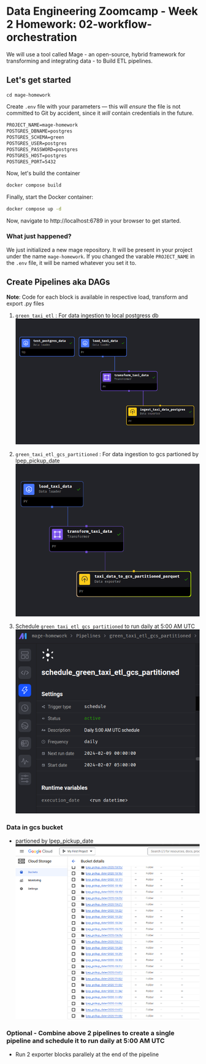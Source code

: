 
# Data Engineering Zoomcamp - Week 2 Homework: 02-workflow-orchestration

We will use a tool called Mage - an open-source, hybrid framework for transforming and integrating data - to Build ETL pipelines.

## Let's get started
```
cd mage-homework
```
Create `.env` file with your parameters — this will _ensure_ the file is not committed to Git by accident, since it _will_ contain credentials in the future.
```
PROJECT_NAME=mage-homework
POSTGRES_DBNAME=postgres
POSTGRES_SCHEMA=green
POSTGRES_USER=postgres
POSTGRES_PASSWORD=postgres
POSTGRES_HOST=postgres
POSTGRES_PORT=5432
```

Now, let's build the container

```bash
docker compose build
```

Finally, start the Docker container:

```bash
docker compose up -d
```

Now, navigate to http://localhost:6789 in your browser to get started. 

### What just happened?

We just initialized a new mage repository. It will be present in your project under the name `mage-homework`. If you changed the varable `PROJECT_NAME` in the `.env` file, it will be named whatever you set it to.

## Create Pipelines aka DAGs

**Note**: Code for each block is available in respective load, transform and export .py files

1. `green_taxi_etl` : For data ingestion to local postgress db
![](images/pipeline-postgress-local.png)

2. `green_taxi_etl_gcs_partitioned` :  For data ingestion to gcs partioned by lpep_pickup_date
![](images/pipeline-gcs-partitioned.png)

3. Schedule `green_taxi_etl_gcs_partitioned` to run daily at 5:00 AM UTC
![](images/schedule.png)

### Data in gcs bucket

- partioned by lpep_pickup_date
![](images/data-gcs-bucket.png)

### Optional - Combine above 2 pipelines to create a single pipeline and schedule it to run daily at 5:00 AM UTC
- Run 2 exporter blocks parallely at the end of the pipeline